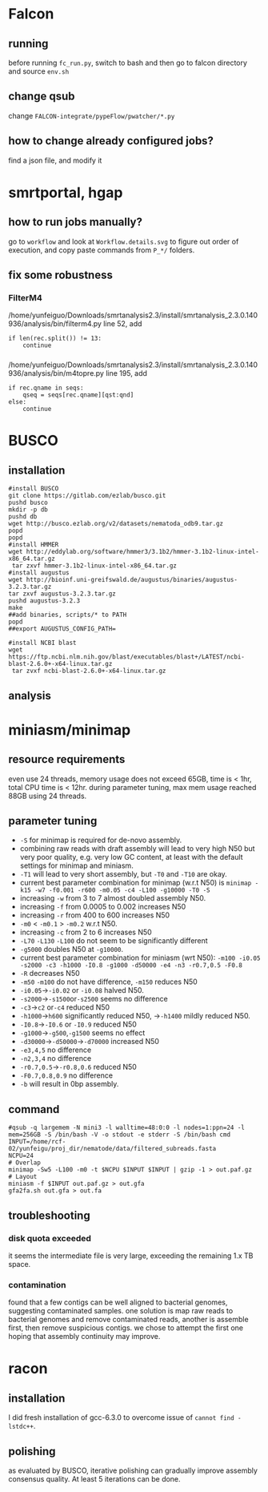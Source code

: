 # Falcon
## running
before running `fc_run.py`, switch to bash and then go to falcon directory and source `env.sh`

## change qsub
change `FALCON-integrate/pypeFlow/pwatcher/*.py`

## how to change already configured jobs?
find a json file, and modify it

# smrtportal, hgap
## how to run jobs manually?
go to `workflow` and look at `Workflow.details.svg` to figure out order of execution, and copy paste commands from `P_*/` folders.

## fix some robustness
### FilterM4
/home/yunfeiguo/Downloads/smrtanalysis2.3/install/smrtanalysis_2.3.0.140936/analysis/bin/filterm4.py
line 52, add
```
if len(rec.split()) != 13:
    continue
```
### 
/home/yunfeiguo/Downloads/smrtanalysis2.3/install/smrtanalysis_2.3.0.140936/analysis/bin/m4topre.py
line 195, add
```
if rec.qname in seqs:
    qseq = seqs[rec.qname][qst:qnd]
else:
    continue
```


# BUSCO
## installation
```
#install BUSCO
git clone https://gitlab.com/ezlab/busco.git
pushd busco
mkdir -p db
pushd db
wget http://busco.ezlab.org/v2/datasets/nematoda_odb9.tar.gz
popd
popd
#install HMMER
wget http://eddylab.org/software/hmmer3/3.1b2/hmmer-3.1b2-linux-intel-x86_64.tar.gz
 tar zxvf hmmer-3.1b2-linux-intel-x86_64.tar.gz
#install augustus
wget http://bioinf.uni-greifswald.de/augustus/binaries/augustus-3.2.3.tar.gz
tar zxvf augustus-3.2.3.tar.gz
pushd augustus-3.2.3
make
##add binaries, scripts/* to PATH
popd
##export AUGUSTUS_CONFIG_PATH=

#install NCBI blast
wget https://ftp.ncbi.nlm.nih.gov/blast/executables/blast+/LATEST/ncbi-blast-2.6.0+-x64-linux.tar.gz
 tar zvxf ncbi-blast-2.6.0+-x64-linux.tar.gz

```
## analysis

# miniasm/minimap
## resource requirements
even use 24 threads, memory usage does not exceed 65GB, time is < 1hr, total CPU time is < 12hr.
during parameter tuning, max mem usage reached 88GB using 24 threads.
## parameter tuning
* `-S` for minimap is required for de-novo assembly.
* combining raw reads with draft assembly will lead to very high N50 but very poor quality, e.g. very low GC content, at least with the default settings for minimap and miniasm.
* `-T1` will lead to very short assembly, but `-T0` and `-T10` are okay.
* current best parameter combination for minimap (w.r.t N50) is `minimap -k15 -w7 -f0.001 -r600 -m0.05 -c4 -L100 -g10000 -T0 -S`
* increasing `-w` from 3 to 7 almost doubled assembly N50.
* increasing `-f` from 0.0005 to 0.002 increases N50
* increasing `-r` from 400 to 600 increases N50
* `-m0` < `-m0.1` > `-m0.2` w.r.t N50.
* increasing `-c` from 2 to 6 increases N50
* `-L70` `-L130` `-L100` do not seem to be significantly different
* `-g5000` doubles N50 at `-g10000`.
* current best parameter combination for miniasm (wrt N50): `-m100 -i0.05 -s2000 -c3 -h1000 -I0.8 -g1000 -d50000 -e4 -n3 -r0.7,0.5 -F0.8`
* `-R` decreases N50
* `-m50` `-m100` do not have difference, `-m150` reduces N50
* `-i0.05`->`-i0.02` or `-i0.08` halved N50.
* `-s2000`->`-s1500`or`-s2500` seems no difference
* `-c3`->`c2` or`-c4` reduced N50
* `-h1000`->`h600` significantly reduced N50, ->`-h1400` mildly reduced N50.
* `-I0.8`->`-I0.6` or `-I0.9` reduced N50
* `-g1000`->`-g500`,`-g1500` seems no effect
* `-d30000`->`-d50000`->`-d70000` increased N50
* `-e3,4,5` no difference
* `-n2,3,4` no difference
* `-r0.7,0.5`->`-r0.8,0.6` reduced N50
* `-F0.7,0.8,0.9` no difference
* `-b` will result in 0bp assembly.


## command
```
#qsub -q largemem -N mini3 -l walltime=48:0:0 -l nodes=1:ppn=24 -l mem=256GB -S /bin/bash -V -o stdout -e stderr -S /bin/bash cmd
INPUT=/home/rcf-02/yunfeigu/proj_dir/nematode/data/filtered_subreads.fasta
NCPU=24
# Overlap
minimap -Sw5 -L100 -m0 -t $NCPU $INPUT $INPUT | gzip -1 > out.paf.gz
# Layout
miniasm -f $INPUT out.paf.gz > out.gfa
gfa2fa.sh out.gfa > out.fa
```
## troubleshooting
### disk quota exceeded
it seems the intermediate file is very large, exceeding the remaining 1.x TB space.

### contamination
found that a few contigs can be well aligned to bacterial genomes, suggesting contaminated samples. one solution is map raw reads to bacterial genomes and remove contaminated reads, another is assemble first, then remove suspicious contigs. we chose to attempt the first one hoping that assembly continuity may improve.

# racon
## installation
I did fresh installation of gcc-6.3.0 to overcome issue of `cannot find -lstdc++`.

## polishing
as evaluated by BUSCO, iterative polishing can gradually improve assembly consensus quality. At least 5 iterations can be done.

